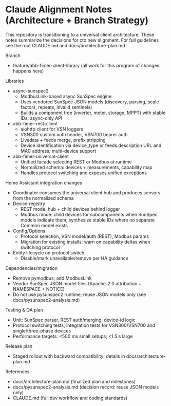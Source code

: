# Claude Alignment Notes (Architecture + Branch Strategy)

This repository is transitioning to a universal client architecture. These notes summarize the decisions for cto.new alignment. For full guidelines see the root CLAUDE.md and docs/architecture-plan.md.

Branch

- feature/abb-fimer-client-library (all work for this program of changes happens here)

Libraries

- async-sunspec2
  - ModbusLink-based async SunSpec engine
  - Uses vendored SunSpec JSON models (discovery, parsing, scale factors, repeats, invalid sentinels)
  - Builds a component tree (inverter, meter, storage, MPPT) with stable IDs; async-only API
- abb-fimer-rest-client
  - aiohttp client for VSN loggers
  - VSN300 custom auth header, VSN700 bearer auth
  - Livedata + feeds merge, prefix stripping
  - Device identification via device_type or feeds.description URL and MAC address; multi-device support
- abb-fimer-universal-client
  - Unified facade selecting REST or Modbus at runtime
  - Normalized schema: devices + measurements, capability map
  - Handles protocol switching and exposes unified exceptions

Home Assistant integration changes

- Coordinator consumes the universal client hub and produces sensors from the normalized schema
- Device registry
  - REST mode: hub + child devices behind logger
  - Modbus mode: child devices for subcomponents when SunSpec models indicate them; synthesize stable IDs where no separate Common model exists
- Config/Options
  - Protocol selection, VSN model/auth (REST), Modbus params
  - Migration for existing installs; warn on capability deltas when switching protocol
- Entity lifecycle on protocol switch
  - Disable/mark unavailable/remove per HA guidance

Dependencies/migration

- Remove pymodbus; add ModbusLink
- Vendor SunSpec JSON model files (Apache-2.0 attribution + NAMESPACE + NOTICE)
- Do not use pysunspec2 runtime; reuse JSON models only (see docs/pysunspec2-analysis.md)

Testing & QA plan

- Unit: SunSpec parser, REST auth/merging, device-id logic
- Protocol switching tests, integration tests for VSN300/VSN700 and single/three-phase devices
- Performance targets: <500 ms small setups; <1.5 s large

Release plan

- Staged rollout with backward compatibility; details in docs/architecture-plan.md

References

- docs/architecture-plan.md (finalized plan and milestones)
- docs/pysunspec2-analysis.md (decision record: reuse JSON models only)
- CLAUDE.md (full dev workflow and coding standards)
